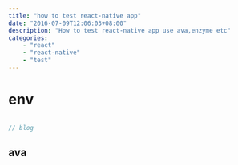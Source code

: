 ```yaml
---
title: "how to test react-native app"
date: "2016-07-09T12:06:03+08:00"
description: "How to test react-native app use ava,enzyme etc"
categories:
    - "react"
    - "react-native"
    - "test"
---
```



# env



```javascript

// blog  

```

## ava 
